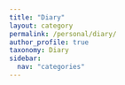 ```yaml
---
title: "Diary"
layout: category
permalink: /personal/diary/
author_profile: true
taxonomy: Diary
sidebar:
  nav: "categories"
---
```

